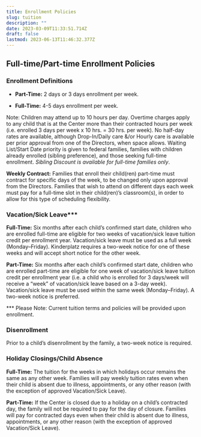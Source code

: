 ```yaml
---
title: Enrollment Policies
slug: tuition
description: ""
date: 2023-03-09T11:33:51.714Z
draft: false
lastmod: 2023-06-13T11:46:32.377Z
---
```


## Full-time/Part-time Enrollment Policies

### Enrollment Definitions

*   **Part-Time:** 2 days or 3 days enrollment per week.

*   **Full-Time:** 4-5 days enrollment per week.


Note: Children may attend up to 10 hours per day. Overtime charges apply to any child that is at the Center more than their contracted hours per week (i.e. enrolled 3 days per week x 10 hrs. = 30 hrs. per week). No half-day rates are available, although Drop-In/Daily care &/or Hourly care is available per prior approval from one of the Directors, when space allows. Waiting List/Start Date priority is given to federal families, families with children already enrolled (sibling preference), and those seeking full-time enrollment. _Sibling Discount is available for full-time families only_.

**Weekly Contract:** Families that enroll their child(ren) part-time must contract for specific days of the week, to be changed only upon approval from the Directors. Families that wish to attend on different days each week must pay for a full-time slot in their child(ren)’s classroom(s), in order to allow for this type of scheduling flexibility.

### Vacation/Sick Leave\*\*\*

**Full-Time:** Six months after each child’s confirmed start date, children who are enrolled full-time are eligible for two weeks of vacation/sick leave tuition credit per enrollment year. Vacation/sick leave must be used as a full week (Monday–Friday). Kinderplatz requires a two-week notice for one of these weeks and will accept short notice for the other week.

**Part-Time:** Six months after each child’s confirmed start date, children who are enrolled part-time are eligible for one week of vacation/sick leave tuition credit per enrollment year (i.e. a child who is enrolled for 3 days/week will receive a “week” of vacation/sick leave based on a 3-day week). Vacation/sick leave must be used within the same week (Monday–Friday). A two-week notice is preferred.

\*\*\* Please Note: Current tuition terms and policies will be provided upon enrollment.

### Disenrollment

Prior to a child’s disenrollment by the family, a two-week notice is required.

### Holiday Closings/Child Absence

**Full-Time:** The tuition for the weeks in which holidays occur remains the same as any other week. Families will pay weekly tuition rates even when their child is absent due to illness, appointments, or any other reason (with the exception of approved Vacation/Sick Leave).

**Part-Time:** If the Center is closed due to a holiday on a child’s contracted day, the family will not be required to pay for the day of closure. Families will pay for contracted days even when their child is absent due to illness, appointments, or any other reason (with the exception of approved Vacation/Sick Leave).